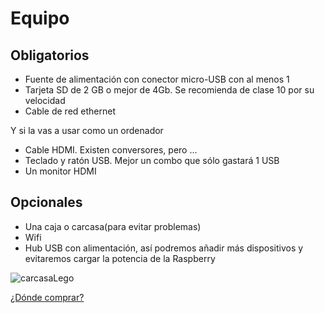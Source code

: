 # Equipo

## Obligatorios

* Fuente de alimentación con conector micro-USB con al menos 1 
* Tarjeta SD de 2 GB  o mejor de 4Gb. Se recomienda de clase 10 por su velocidad
* Cable de red ethernet

Y si la vas a usar como un ordenador

* Cable HDMI. Existen conversores, pero ...
* Teclado y ratón USB. Mejor un combo que sólo gastará 1 USB
* Un monitor HDMI

## Opcionales

* Una caja o carcasa(para evitar problemas)
* Wifi
* Hub USB con alimentación, así podremos añadir más dispositivos y evitaremos cargar la potencia de la Raspberry

![carcasaLego](./carcasaLego.jpg)


[¿Dónde comprar?](./dondeyquecompar.md)